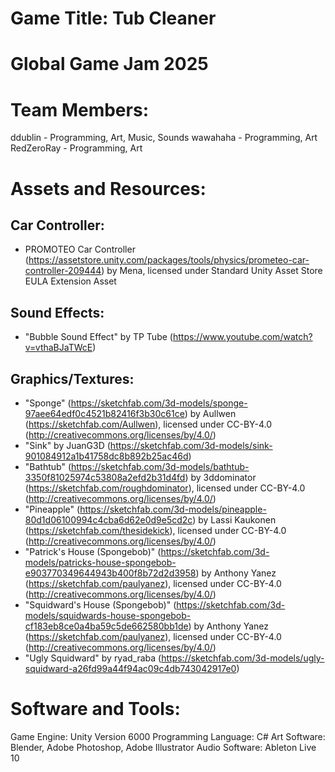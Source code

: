 # Game Title: Tub Cleaner
# Global Game Jam 2025

# Team Members:
ddublin - Programming, Art, Music, Sounds
wawahaha - Programming, Art
RedZeroRay - Programming, Art

# Assets and Resources:

## Car Controller:
- PROMOTEO Car Controller (https://assetstore.unity.com/packages/tools/physics/prometeo-car-controller-209444) by Mena, licensed under Standard Unity Asset Store EULA Extension Asset 

## Sound Effects: 
- "Bubble Sound Effect" by TP Tube (https://www.youtube.com/watch?v=vthaBJaTWcE)

## Graphics/Textures:
- "Sponge" (https://sketchfab.com/3d-models/sponge-97aee64edf0c4521b82416f3b30c61ce) by Aullwen (https://sketchfab.com/Aullwen), licensed under CC-BY-4.0 (http://creativecommons.org/licenses/by/4.0/)
- "Sink" by JuanG3D (https://sketchfab.com/3d-models/sink-901084912a1b41758dc8b892b25ac46d)
- "Bathtub" (https://sketchfab.com/3d-models/bathtub-3350f81025974c53808a2efd2b31d4fd) by 3ddominator (https://sketchfab.com/roughdominator), licensed under CC-BY-4.0 (http://creativecommons.org/licenses/by/4.0/)
- "Pineapple" (https://sketchfab.com/3d-models/pineapple-80d1d06100994c4cba6d62e0d9e5cd2c) by Lassi Kaukonen (https://sketchfab.com/thesidekick), licensed under CC-BY-4.0 (http://creativecommons.org/licenses/by/4.0/)
- "Patrick's House (Spongebob)" (https://sketchfab.com/3d-models/patricks-house-spongebob-e903770349644943b400f8b72d2d3958) by Anthony Yanez (https://sketchfab.com/paulyanez), licensed under CC-BY-4.0 (http://creativecommons.org/licenses/by/4.0/)
- "Squidward's House (Spongebob)" (https://sketchfab.com/3d-models/squidwards-house-spongebob-cf183eb8ce0a4ba59c5de662580bb1de) by Anthony Yanez (https://sketchfab.com/paulyanez), licensed under CC-BY-4.0 (http://creativecommons.org/licenses/by/4.0/)
- "Ugly Squidward" by ryad_raba (https://sketchfab.com/3d-models/ugly-squidward-a26fd99a44f94ac09c4db743042917e0)

# Software and Tools:
Game Engine: Unity Version 6000
Programming Language: C#
Art Software: Blender, Adobe Photoshop, Adobe Illustrator
Audio Software: Ableton Live 10